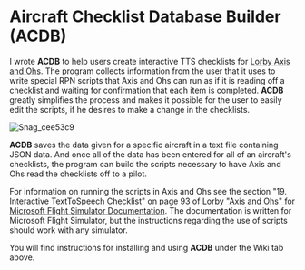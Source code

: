 # Aircraft Checklist Database Builder (ACDB)
I wrote **ACDB** to help users create interactive TTS checklists for [Lorby Axis and Ohs](https://axisandohs.weebly.com/). The program collects information from the user that it uses to write special RPN scripts that Axis and Ohs can run as if it is reading off a checklist and waiting for confirmation that each item is completed. **ACDB** greatly simplifies the process and makes it possible for the user to easily edit the scripts, if he desires to make a change in the checklists.

![Snag_cee53c9](https://user-images.githubusercontent.com/2886615/158017688-016a1bf9-bef1-4ede-8f0b-9f822dc7f739.png)

**ACDB** saves the data given for a specific aircraft in a text file containing JSON data. And once all of the data has been entered for all of an aircraft's checklists, the program can build the scripts necessary to have Axis and Ohs read the checklists off to a pilot.

For information on running the scripts in Axis and Ohs see the section "19. Interactive TextToSpeech Checklist" on page 93 of [Lorby "Axis and Ohs" for Microsoft Flight Simulator Documentation](https://axisandohs.weebly.com/uploads/6/0/8/2/60827113/lorbyaxisandohs_msfs_documentation.pdf). The documentation is written for Microsoft Flight Simulator, but the instructions regarding the use of scripts should work with any simulator.

You will find instructions for installing and using **ACDB** under the Wiki tab above.

